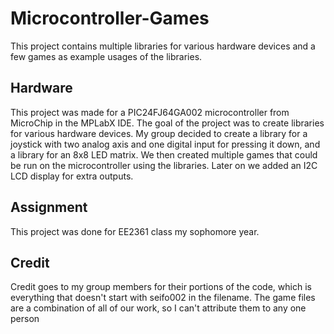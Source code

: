 # Microcontroller-Games
This project contains multiple libraries for various hardware devices and a few games as example usages of the libraries.

## Hardware
This project was made for a PIC24FJ64GA002 microcontroller from MicroChip in the MPLabX IDE.  The goal of the project was to create libraries for various hardware devices.  My group decided to create a library for a joystick with two analog axis and one digital input for pressing it down, and a library for an 8x8 LED matrix.  We then created multiple games that could be run on the microcontroller using the libraries.  Later on we added an I2C LCD display for extra outputs.

## Assignment
This project was done for EE2361 class my sophomore year.

## Credit
Credit goes to my group members for their portions of the code, which is everything that doesn't start with seifo002 in the filename.  The game files are a combination of all of our work, so I can't attribute them to any one person
